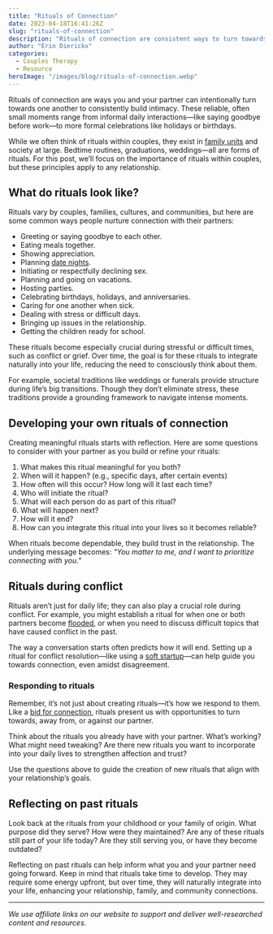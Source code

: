 ```yaml
---
title: "Rituals of Connection"
date: 2023-04-18T16:41:26Z
slug: "rituals-of-connection"
description: "Rituals of connection are consistent ways to turn towards your partner, building intimacy and trust through everyday actions."
author: "Erin Dierickx"
categories:
  - Couples Therapy
  - Resource
heroImage: "/images/blog/rituals-of-connection.webp"
---
```


Rituals of connection are ways you and your partner can intentionally turn towards one another to consistently build intimacy. These reliable, often small moments range from informal daily interactions—like saying goodbye before work—to more formal celebrations like holidays or birthdays.

While we often think of rituals within couples, they exist in [family units](https://amzn.to/3KErMys) and society at large. Bedtime routines, graduations, weddings—all are forms of rituals. For this post, we’ll focus on the importance of rituals within couples, but these principles apply to any relationship.

## What do rituals look like?

Rituals vary by couples, families, cultures, and communities, but here are some common ways people nurture connection with their partners:

- Greeting or saying goodbye to each other.
- Eating meals together.
- Showing appreciation.
- Planning [date nights](https://amzn.to/3KOa23A).
- Initiating or respectfully declining sex.
- Planning and going on vacations.
- Hosting parties.
- Celebrating birthdays, holidays, and anniversaries.
- Caring for one another when sick.
- Dealing with stress or difficult days.
- Bringing up issues in the relationship.
- Getting the children ready for school.

These rituals become especially crucial during stressful or difficult times, such as conflict or grief. Over time, the goal is for these rituals to integrate naturally into your life, reducing the need to consciously think about them. 

For example, societal traditions like weddings or funerals provide structure during life’s big transitions. Though they don’t eliminate stress, these traditions provide a grounding framework to navigate intense moments.

## Developing your own rituals of connection

Creating meaningful rituals starts with reflection. Here are some questions to consider with your partner as you build or refine your rituals:

1. What makes this ritual meaningful for you both?
2. When will it happen? (e.g., specific days, after certain events)
3. How often will this occur? How long will it last each time?
4. Who will initiate the ritual?
5. What will each person do as part of this ritual?
6. What will happen next?
7. How will it end?
8. How can you integrate this ritual into your lives so it becomes reliable?

When rituals become dependable, they build trust in the relationship. The underlying message becomes: _"You matter to me, and I want to prioritize connecting with you."_ 

## Rituals during conflict

Rituals aren’t just for daily life; they can also play a crucial role during conflict. For example, you might establish a ritual for when one or both partners become [flooded](https://www.erindtherapy.com/2022/07/27/what-to-do-when-flooded/), or when you need to discuss difficult topics that have caused conflict in the past.

The way a conversation starts often predicts how it will end. Setting up a ritual for conflict resolution—like using a [soft startup](https://www.gottman.com/blog/softening-startup/)—can help guide you towards connection, even amidst disagreement.

### Responding to rituals

Remember, it’s not just about creating rituals—it’s how we respond to them. Like a [bid for connection](https://www.erindtherapy.com/2022/02/04/bids-for-connection/), rituals present us with opportunities to turn towards, away from, or against our partner. 

Think about the rituals you already have with your partner. What’s working? What might need tweaking? Are there new rituals you want to incorporate into your daily lives to strengthen affection and trust?

Use the questions above to guide the creation of new rituals that align with your relationship’s goals.

## Reflecting on past rituals

Look back at the rituals from your childhood or your family of origin. What purpose did they serve? How were they maintained? Are any of these rituals still part of your life today? Are they still serving you, or have they become outdated?

Reflecting on past rituals can help inform what you and your partner need going forward. Keep in mind that rituals take time to develop. They may require some energy upfront, but over time, they will naturally integrate into your life, enhancing your relationship, family, and community connections.

---

*We use affiliate links on our website to support and deliver well-researched content and resources.*
